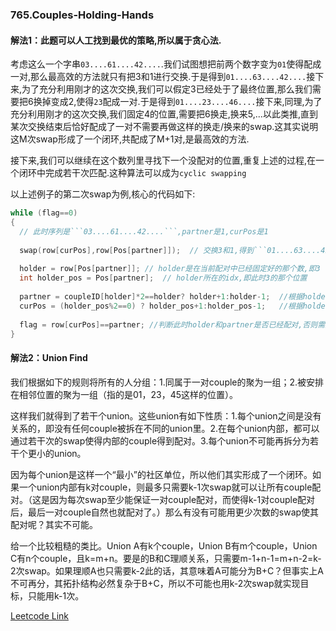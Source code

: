 ### 765.Couples-Holding-Hands

#### 解法1：此题可以人工找到最优的策略,所以属于贪心法.

考虑这么一个字串```03....61....42....```.我们试图想把前两个数字变为```01```使得配成一对,那么最高效的方法就只有把3和1进行交换.于是得到```01....63....42....```接下来,为了充分利用刚才的这次交换,我们可以假定3已经处于了最终位置,那么我们需要把6换掉变成2,使得```23```配成一对.于是得到```01....23....46....```接下来,同理,为了充分利用刚才的这次交换,我们固定4的位置,需要把6换走,换来5,...以此类推,直到某次交换结束后恰好配成了一对不需要再做这样的换走/换来的swap.这其实说明这M次swap形成了一个闭环,共配成了M+1对,是最高效的方法.

接下来,我们可以继续在这个数列里寻找下一个没配对的位置,重复上述的过程,在一个闭环中完成若干次匹配.这种算法可以成为```cyclic swapping```

以上述例子的第二次swap为例,核心的代码如下:
```cpp
while (flag==0)
{
  // 此时序列是```03....61....42....```,partner是1,curPos是1
  
  swap(row[curPos],row[Pos[partner]]);  // 交换3和1,得到```01....63....42....```
  
  holder = row[Pos[partner]]; // holder是在当前配对中已经固定好的那个数,即3
  int holder_pos = Pos[partner];  // holder所在的idx,即此时3的那个位置
  
  partner = coupleID[holder]*2==holder? holder+1:holder-1;  //根据holder,确定它的partner,即2
  curPos = (holder_pos%2==0) ? holder_pos+1:holder_pos-1;   //根据holder_pos,确定下次需要交换的两个数的其中一个位置,即此时3前面的那个位置
  
  flag = row[curPos]==partner; //判断此时holder和partner是否已经配对,否则需要继续循环
}
```

#### 解法2：Union Find

我们根据如下的规则将所有的人分组：1.同属于一对couple的聚为一组；2.被安排在相邻位置的聚为一组（指的是01，23，45这样的位置）。

这样我们就得到了若干个union。这些union有如下性质：1.每个union之间是没有关系的，即没有任何couple被拆在不同的union里。2.在每个union内部，都可以通过若干次的swap使得内部的couple得到配对。3.每个union不可能再拆分为若干个更小的union。

因为每个union是这样一个“最小”的社区单位，所以他们其实形成了一个闭环。如果一个union内部有k对couple，则最多只需要k-1次swap就可以让所有couple配对。（这是因为每次swap至少能保证一对couple配对，而使得k-1对couple配对后，最后一对couple自然也就配对了。）那么有没有可能用更少次数的swap使其配对呢？其实不可能。

给一个比较粗糙的类比。Union A有k个couple，Union B有m个couple，Union C有n个couple，且k=m+n。要是的B和C理顺关系，只需要m-1+n-1=m+n-2=k-2次swap。如果理顺A也只需要k-2此的话，其意味着A可能分为B+C？但事实上A不可再分，其拓扑结构必然复杂于B+C，所以不可能也用k-2次swap就实现目标，只能用k-1次。


[Leetcode Link](https://leetcode.com/problems/couples-holding-hands)